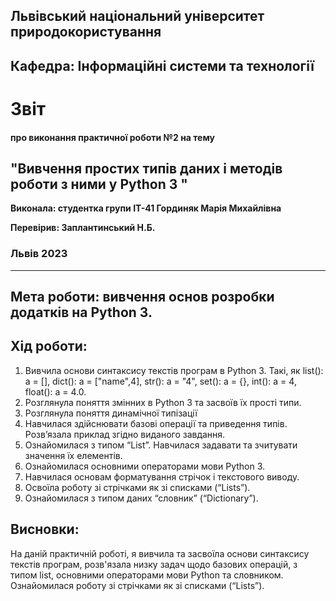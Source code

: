 ## Львівський національний університет природокористування

## Кафедра: Інформаційні системи та технології


# Звіт
#### про виконання практичної роботи №2 на тему 

## "Вивчення простих типів даних і методів роботи з ними у Python 3 "

**Виконала: студентка групи ІТ-41 Гординяк Марія Михайлівна**

**Перевірив: Заплантинський Н.Б.**

### Львів 2023
-------------------------------------------------------------
## Мета роботи: вивчення основ розробки додатків на Python 3.
## Хід роботи:
1. Вивчила основи синтаксису текстів програм в Python 3. Такі, як list(): a = [], dict(): a = ["name",4], str(): a = "4", set(): a = {}, int(): a = 4, float(): a = 4.0.  
2. Розглянула поняття змінних в Python 3 та засвоїв їх прості типи.
3. Розглянула поняття динамічної типізації
4. Навчилася здійснювати базові операції та приведення типів. Розв’язала
приклад згідно виданого завдання.
5. Ознайомилася з типом “List”. Навчилася задавати та зчитувати значення їх елементів. 
6. Ознайомилася основними операторами мови Python 3.
7. Навчилася основам форматування стрічок і текстового виводу.
8. Освоїла роботу зі стрічками як зі списками (“Lists”).
9. Ознайомилася з типом даних “словник” (“Dictionary”).

## Висновки:
 На даній практичній роботі, я вивчила та засвоїла основи синтаксису текстів програм, розв'язала низку задач щодо базових операцій, з типом list, 
основними операторами мови Python та словником. Ознайомилася роботу зі стрічками як зі списками (“Lists”).